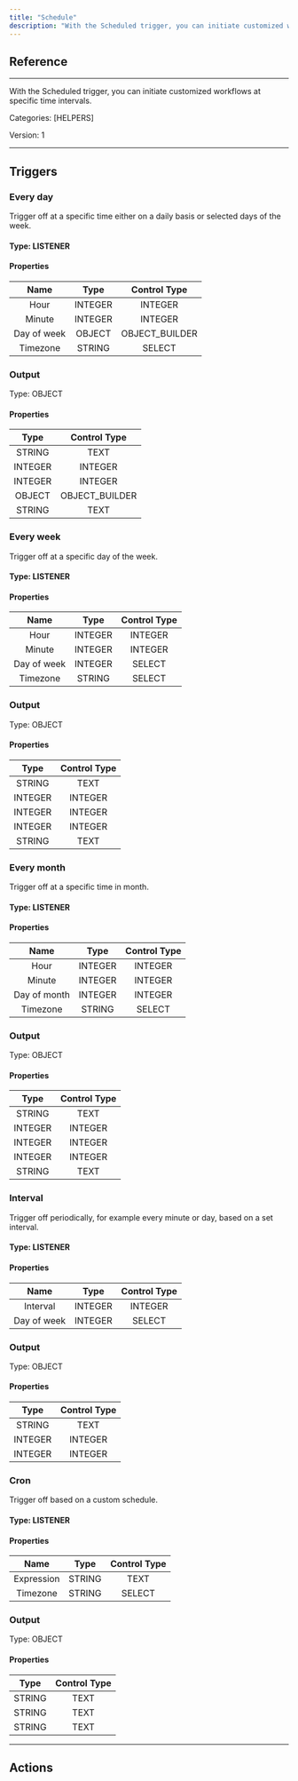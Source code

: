 ```yaml
---
title: "Schedule"
description: "With the Scheduled trigger, you can initiate customized workflows at specific time intervals."
---
```

## Reference
<hr />

With the Scheduled trigger, you can initiate customized workflows at specific time intervals.

Categories: [HELPERS]

Version: 1

<hr />




## Triggers


### Every day
Trigger off at a specific time either on a daily basis or selected days of the week.

#### Type: LISTENER
#### Properties

|      Name      |     Type     |     Control Type     |
|:--------------:|:------------:|:--------------------:|
| Hour | INTEGER | INTEGER  |
| Minute | INTEGER | INTEGER  |
| Day of week | OBJECT | OBJECT_BUILDER  |
| Timezone | STRING | SELECT  |


### Output



Type: OBJECT

#### Properties

|     Type     |     Control Type     |
|:------------:|:--------------------:|
| STRING | TEXT  |
| INTEGER | INTEGER  |
| INTEGER | INTEGER  |
| OBJECT | OBJECT_BUILDER  |
| STRING | TEXT  |






### Every week
Trigger off at a specific day of the week.

#### Type: LISTENER
#### Properties

|      Name      |     Type     |     Control Type     |
|:--------------:|:------------:|:--------------------:|
| Hour | INTEGER | INTEGER  |
| Minute | INTEGER | INTEGER  |
| Day of week | INTEGER | SELECT  |
| Timezone | STRING | SELECT  |


### Output



Type: OBJECT

#### Properties

|     Type     |     Control Type     |
|:------------:|:--------------------:|
| STRING | TEXT  |
| INTEGER | INTEGER  |
| INTEGER | INTEGER  |
| INTEGER | INTEGER  |
| STRING | TEXT  |






### Every month
Trigger off at a specific time in month.

#### Type: LISTENER
#### Properties

|      Name      |     Type     |     Control Type     |
|:--------------:|:------------:|:--------------------:|
| Hour | INTEGER | INTEGER  |
| Minute | INTEGER | INTEGER  |
| Day of month | INTEGER | INTEGER  |
| Timezone | STRING | SELECT  |


### Output



Type: OBJECT

#### Properties

|     Type     |     Control Type     |
|:------------:|:--------------------:|
| STRING | TEXT  |
| INTEGER | INTEGER  |
| INTEGER | INTEGER  |
| INTEGER | INTEGER  |
| STRING | TEXT  |






### Interval
Trigger off periodically, for example every minute or day, based on a set interval.

#### Type: LISTENER
#### Properties

|      Name      |     Type     |     Control Type     |
|:--------------:|:------------:|:--------------------:|
| Interval | INTEGER | INTEGER  |
| Day of week | INTEGER | SELECT  |


### Output



Type: OBJECT

#### Properties

|     Type     |     Control Type     |
|:------------:|:--------------------:|
| STRING | TEXT  |
| INTEGER | INTEGER  |
| INTEGER | INTEGER  |






### Cron
Trigger off based on a custom schedule.

#### Type: LISTENER
#### Properties

|      Name      |     Type     |     Control Type     |
|:--------------:|:------------:|:--------------------:|
| Expression | STRING | TEXT  |
| Timezone | STRING | SELECT  |


### Output



Type: OBJECT

#### Properties

|     Type     |     Control Type     |
|:------------:|:--------------------:|
| STRING | TEXT  |
| STRING | TEXT  |
| STRING | TEXT  |






<hr />



## Actions



